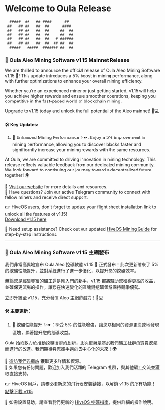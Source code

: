 # Welcome to Oula Release

```
  #####  ##   ## ####      ##    
 ##   ## ##   ##  ##      ####   
 ##   ## ##   ##  ##     ##  ##  
 ##   ## ##   ##  ##     ##  ##  
 ##   ## ##   ##  ##   # ######  
 ##   ## ##   ##  ##  ## ##  ##  
  #####   #####  ####### ##  ##
```

### 🚀 Oula Aleo Mining Software v1.15 Mainnet Release

We are thrilled to announce the official release of Oula Aleo Mining Software v1.15 🎉! This update introduces a 5% boost in mining performance, along with further optimizations to enhance your overall mining efficiency.

Whether you’re an experienced miner or just getting started, v1.15 will help you achieve higher rewards and ensure smoother operations, keeping you competitive in the fast-paced world of blockchain mining.

Upgrade to v1.15 today and unlock the full potential of the Aleo mainnet! 💪💻

#### 🛠️ Key Updates:
1. 🚀 Enhanced Mining Performance ✨⏩: Enjoy a 5% improvement in mining performance, allowing you to discover blocks faster and significantly increase your mining rewards with the same resources.

At Oula, we are committed to driving innovation in mining technology. This release reflects valuable feedback from our dedicated mining community. We look forward to continuing our journey toward a decentralized future together! 🌍

🔗 [Visit our website](https://oula.network) for more details and resources.  
💬 Have questions? Join our active Telegram community to connect with fellow miners and receive direct support.

👉 HiveOS users, don’t forget to update your flight sheet installation link to unlock all the features of v1.15!  
[Download v1.15 here](https://oula-hiveos.oss-ap-southeast-1.aliyuncs.com/oulapool-v1.15.tar.gz)

📖 Need setup assistance? Check out our updated [HiveOS Mining Guide](https://oula-faq.gitbook.io/zh/v/en/start-mining/publish-your-docs-1) for step-by-step instructions.

---

### 🚀 Oula Aleo Mining Software v1.15 主網發布

我們非常高興地宣布 Oula Aleo 挖礦軟體 v1.15 🎉 正式發布！此次更新帶來了 5% 的挖礦性能提升，並對系統進行了進一步優化，以提升您的挖礦效率。

無論您是經驗豐富的礦工還是剛入門的新手，v1.15 都將幫助您獲得更高的收益，並確保更流暢的操作，讓您在快速變化的區塊鏈挖礦領域保持競爭優勢。

立即升級至 v1.15，充分發揮 Aleo 主網的潛力！💪💻

#### 🛠️ 主要更新：
1. 🚀 挖礦性能提升 ✨⏩：享受 5% 的性能增強，讓您以相同的資源更快速地發現區塊，顯著提升您的挖礦收益。

Oula 始終致力於推動挖礦技術的創新，此次更新是基於我們礦工社群的寶貴反饋而進行的改進。我們期待與您攜手邁向去中心化的未來！🌍

🔗 [造訪我們的網站](https://oula.network) 獲取更多詳情和資源。  
💬 如果您有任何問題，歡迎加入我們活躍的 Telegram 社群，與其他礦工交流並獲取直接支持。

👉 HiveOS 用戶，請務必更新您的飛行表安裝鏈接，以解鎖 v1.15 的所有功能！  
[點擊下載 v1.15](https://oula-hiveos.oss-ap-southeast-1.aliyuncs.com/oulapool-v1.15.tar.gz)

📖 如需設置幫助，請查看我們更新的 [HiveOS 挖礦指南](https://oula-faq.gitbook.io/zh/v/en/start-mining/publish-your-docs-1)，提供詳細的操作說明。
